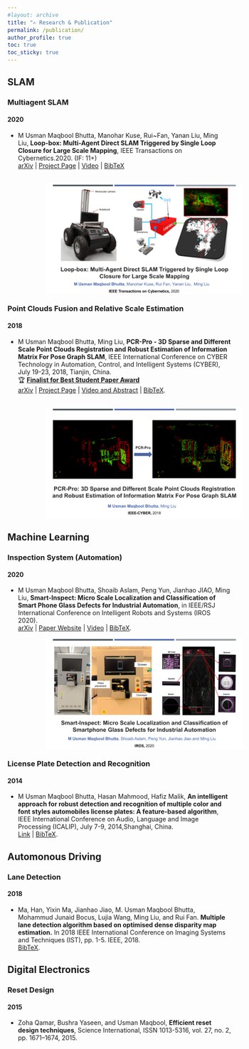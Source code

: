 ```yaml
---
#layout: archive
title: "✍️ Research & Publication"
permalink: /publication/
author_profile: true
toc: true
toc_sticky: true
---
```

## SLAM

### Multiagent SLAM

#### 2020

- M Usman Maqbool Bhutta, Manohar Kuse, Rui~Fan, Yanan Liu, Ming Liu, **Loop-box: Multi-Agent Direct SLAM Triggered by Single Loop Closure for Large Scale Mapping**, IEEE Transactions on Cybernetics.2020. (IF: 11+) <br>
<a class="page__taxonomy-item " href="https://arxiv.org/abs/2009.13851">arXiv</a> | <a class="page__taxonomy-item " href="../loop-box">Project Page</a> | <a class="page__taxonomy-item " href="https://www.youtube.com/watch?v=AatjVz5ysV8">Video</a> | <a class="page__taxonomy-item " href="/loop-box#bibtex">BibTeX</a>
<br>
<img src="/assets/images/publication/cover-loop-box.png" style="height: 250px;display: block; margin-left: 17%;" alt="Loop-box"  > 

### Point Clouds Fusion and Relative Scale Estimation

#### 2018

- M Usman Maqbool Bhutta, Ming Liu, **PCR-Pro - 3D Sparse and Different Scale Point Clouds Registration and Robust Estimation of Information Matrix For Pose Graph SLAM**, IEEE International Conference on CYBER Technology in Automation, Control, and Intelligent Systems (CYBER), July 19-23, 2018, Tianjin, China. <br> :trophy: <a class="page__taxonomy-item " href="http://usmanmaqbool.github.io/conference/ieee/usman-maqbool-bhutta-ieee-cyber-2018-tianjin/">**Finalist for Best Student Paper Award**</a> <br> <a class="page__taxonomy-item " href="https://arxiv.org/abs/1808.09693">arXiv</a> | <a class="page__taxonomy-item " href="https://sites.google.com/view/pcr-pro">Project Page</a> | <a class="page__taxonomy-item " href="https://usmanmaqbool.github.io/conference-paper/publication/usman-maqbool-bhutta-cyber-paper/">Video and Abstract</a> | <a class="page__taxonomy-item " href="/assets/bibtex/bhutta18.bib">BibTeX</a>.
<br>
<img src="/assets/images/cyber18/cover.png" style="height: 250px;display: block; margin-left: 17%;" alt="PCR-pro"  > 

## Machine Learning
### Inspection System (Automation)

#### 2020

- M Usman Maqbool Bhutta, Shoaib Aslam, Peng Yun, Jianhao JIAO, Ming Liu, **Smart-Inspect: Micro Scale Localization and Classification of Smart Phone Glass Defects for Industrial Automation**, in IEEE/RSJ International Conference on Intelligent Robots and Systems (IROS 2020). <br> <a class="page__taxonomy-item " href=""></a>[arXiv](https://arxiv.org/abs/2010.00741) | <a class="page__taxonomy-item " href=""></a>[Paper Website](../smart-inspect) | <a class="page__taxonomy-item " href=""></a>[Video](https://www.youtube.com/watch?v=lYuSfzzmRS0) | <a class="page__taxonomy-item " href=""></a>[BibTeX](/smart-inspect#bibtex).<br>
<img src="/assets/images/publication/cover-smart-inspect.png" style="height: 250px;display: block; margin-left: 17%;" alt="Smart-Inspect"  > 

### License Plate Detection and Recognition
#### 2014

- M Usman Maqbool Bhutta, Hasan Mahmood, Hafiz Malik, **An intelligent approach for robust detection and recognition of multiple color and font styles automobiles license plates: A feature-based algorithm**, IEEE International Conference on Audio, Language and Image Processing (ICALIP), July 7-9, 2014,Shanghai, China. <br> <a class="page__taxonomy-item " href=""></a>[Link](https://ieeexplore.ieee.org/document/7009936/) \| <a class="page__taxonomy-item " href=""></a>[BibTeX](/assets/bibtex/bhutta14.bib).

## Automonous Driving

### Lane Detection
#### 2018

- Ma, Han, Yixin Ma, Jianhao Jiao, M. Usman Maqbool Bhutta, Mohammud Junaid Bocus, Lujia Wang, Ming Liu, and Rui Fan. **Multiple lane detection algorithm based on optimised dense disparity map estimation.** In 2018 IEEE International Conference on Imaging Systems and Techniques (IST), pp. 1-5. IEEE, 2018.
<br> <a class="page__taxonomy-item " href=""></a>[BibTeX](/assets/bibtex/bhutta18b.bib).

## Digital Electronics
### Reset Design
#### 2015

- Zoha Qamar, Bushra Yaseen, and Usman Maqbool, **Efficient reset design techniques**, Science International, ISSN 1013-5316, vol. 27, no. 2, pp. 1671–1674, 2015.

